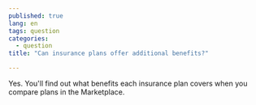 ```yaml
---
published: true
lang: en
tags: question
categories:
  - question
title: "Can insurance plans offer additional benefits?"

---
```


Yes. You'll find out what benefits each insurance plan covers when you compare plans in the Marketplace.
